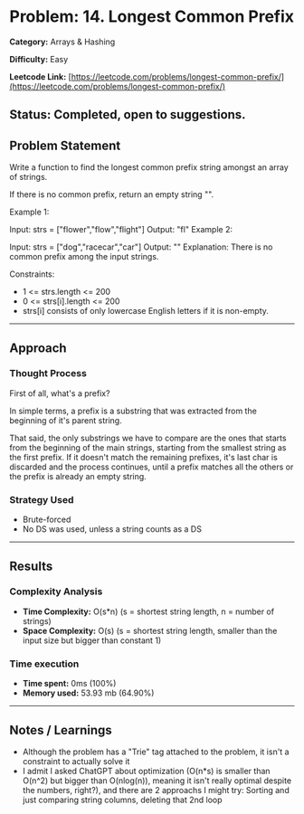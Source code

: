 # Problem: 14. Longest Common Prefix
**Category:** Arrays & Hashing

**Difficulty:** Easy

**Leetcode Link:** [https://leetcode.com/problems/longest-common-prefix/](https://leetcode.com/problems/longest-common-prefix/)

**Status:** Completed, open to suggestions.
---

## Problem Statement

Write a function to find the longest common prefix string amongst an array of strings.

If there is no common prefix, return an empty string "".

 

Example 1:

Input: strs = ["flower","flow","flight"]
Output: "fl"
Example 2:

Input: strs = ["dog","racecar","car"]
Output: ""
Explanation: There is no common prefix among the input strings.
 

Constraints:

- 1 <= strs.length <= 200
- 0 <= strs[i].length <= 200
- strs[i] consists of only lowercase English letters if it is non-empty.

---

## Approach

### Thought Process
First of all, what's a prefix?

In simple terms, a prefix is a substring that was extracted from the beginning of it's parent string.

That said, the only substrings we have to compare are the ones that starts from the beginning of the main strings, starting from the smallest string as the first prefix. If it doesn't match the remaining prefixes, it's last char is discarded and the process continues, until a prefix matches all the others or the prefix is already an empty string.

### Strategy Used
- Brute-forced
- No DS was used, unless a string counts as a DS

---

## Results
### Complexity Analysis
- **Time Complexity:** O(s*n) (s = shortest string length, n = number of strings)
- **Space Complexity:** O(s) (s = shortest string length, smaller than the input size but bigger than constant 1)

### Time execution
- **Time spent:** 0ms (100%)
- **Memory used:** 53.93 mb (64.90%)

---

## Notes / Learnings
- Although the problem has a "Trie" tag attached to the problem, it isn't a constraint to actually solve it
- I admit I asked ChatGPT about optimization (O(n*s) is smaller than O(n^2) but bigger than O(nlog(n)), meaning it isn't really optimal despite the numbers, right?), and there are 2 approachs I might try: Sorting and just comparing string columns, deleting that 2nd loop
